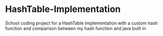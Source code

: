 # HashTable-Implementation
School coding project for a HashTable Implementation with a custom hash function and comparison between my hash function and java built in
